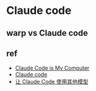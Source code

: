 # Claude code


## warp vs Claude code

## ref
+ [Claude Code is My Computer](https://steipete.me/posts/2025/claude-code-is-my-computer)
+ [Claude code](https://www.anthropic.com/claude-code)
+ [让 Claude Code 使用其他模型](https://nekonull.me/share/claude-code-3rd-party-model/)